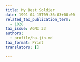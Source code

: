 ```yaml
---
title: My Best Soldier
date: 1991-04-15T09:36:03+00:00
related_tax_publication_term:
  - 1028
tax_issue: AGNI 33
authors:
  - profile/ha-jin.md
tax_format: Print
translators: []

---
```

